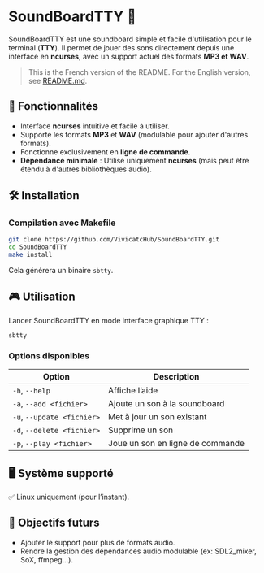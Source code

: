 # SoundBoardTTY 🎵

SoundBoardTTY est une soundboard simple et facile d'utilisation pour le terminal (**TTY**). Il permet de jouer des sons directement depuis une interface en **ncurses**, avec un support actuel des formats **MP3 et WAV**.

> This is the French version of the README. For the English version, see [README.md](README.md).

## 🚀 Fonctionnalités
- Interface **ncurses** intuitive et facile à utiliser.
- Supporte les formats **MP3** et **WAV** (modulable pour ajouter d'autres formats).
- Fonctionne exclusivement en **ligne de commande**.
- **Dépendance minimale** : Utilise uniquement **ncurses** (mais peut être étendu à d'autres bibliothèques audio).

## 🛠 Installation

### **Compilation avec Makefile**
```bash
git clone https://github.com/VivicatcHub/SoundBoardTTY.git
cd SoundBoardTTY
make install
```
Cela générera un binaire `sbtty`.

## 🎮 Utilisation
Lancer SoundBoardTTY en mode interface graphique TTY :
```
sbtty
```

### Options disponibles
| Option                     | Description                      |
|----------------------------|----------------------------------|
| `-h`, `--help`	         | Affiche l’aide                   |
| `-a`, `--add <fichier>`    | Ajoute un son à la soundboard    |
| `-u`, `--update <fichier>` | Met à jour un son existant       |
| `-d`, `--delete <fichier>` | Supprime un son                  |
| `-p`, `--play <fichier>`	 | Joue un son en ligne de commande |


## 🖥 Système supporté
✅ Linux uniquement (pour l’instant).

## 📌 Objectifs futurs
- Ajouter le support pour plus de formats audio.
- Rendre la gestion des dépendances audio modulable (ex: SDL2_mixer, SoX, ffmpeg...).